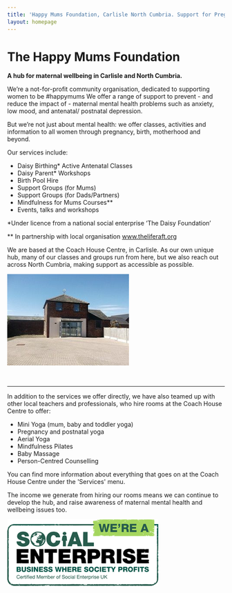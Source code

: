 ```yaml
---
title: 'Happy Mums Foundation, Carlisle North Cumbria. Support for Pregnancy & Mums. Local, Practical, Peer-led'
layout: homepage
---
```



# The Happy Mums Foundation

**A hub for maternal wellbeing in Carlisle and North Cumbria.**

We’re a not-for-profit community organisation, dedicated to supporting women to be #happymums We offer a range of support to prevent - and reduce the impact of - maternal mental health problems such as anxiety, low mood, and antenatal/ postnatal depression.

But we’re not just about mental health: we offer classes, activities and information to all women through pregnancy, birth, motherhood and beyond.

Our services include:

* Daisy Birthing\* Active Antenatal Classes
* Daisy Parent\* Workshops
* Birth Pool Hire
* Support Groups (for Mums)
* Support Groups (for Dads/Partners)
* Mindfulness for Mums Courses\*\*
* Events, talks and workshops

\*Under licence from a national social enterprise ‘The Daisy Foundation’

\*\* In partnership with local organisation www.theliferaft.org

We are based at the Coach House Centre, in Carlisle. As our own unique hub, many of our classes and groups run from here, but we also reach out across North Cumbria, making support as accessible as possible.

![](/uploads/versions/coachhouse1---x----282-212x---.jpg)

&nbsp;

---

In addition to the services we offer directly, we have also teamed up with other local teachers and professionals, who hire rooms at the Coach House Centre to offer:

* Mini Yoga (mum, baby and toddler yoga)
* Pregnancy and postnatal yoga
* Aerial Yoga
* Mindfulness Pilates
* Baby Massage
* Person-Centred Counselling

You can find more information about everything that goes on at the Coach House Centre under the 'Services' menu.

The income we generate from hiring our rooms means we can continue to develop the hub, and raise awareness of maternal mental health and wellbeing issues too.

![image](/img/SEUK_socialenterprise_badge_350x161.png)